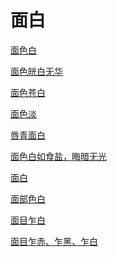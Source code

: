 # 面白[面色白](https://www.gmzyjc.com/search/result?wd=面色白)[面色㿠白无华](https://www.gmzyjc.com/search/result?wd=面色㿠白无华)[面色苍白](https://www.gmzyjc.com/search/result?wd=面色苍白)[面色淡](https://www.gmzyjc.com/search/result?wd=面色淡)[唇青面白](https://www.gmzyjc.com/search/result?wd=唇青面白)[面色白如食盐，晦暗无光	](https://www.gmzyjc.com/search/result?wd=面色白如食盐，晦暗无光	)[面白](https://www.gmzyjc.com/search/result?wd=面白)[面部色白](https://www.gmzyjc.com/search/result?wd=面部色白)[面目乍白](https://www.gmzyjc.com/search/result?wd=面目乍白)[面目乍赤、乍黑、乍白](https://www.gmzyjc.com/search/result?wd=面目乍赤、乍黑、乍白)